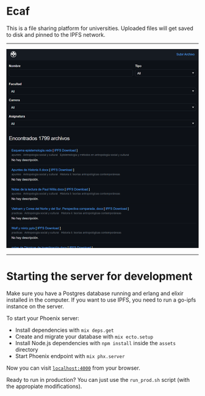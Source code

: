 # Ecaf

This is a file sharing platform for universities. Uploaded files will get saved to disk and pinned to the IPFS network.

<hr>

![demo](demo.png)

<hr>

# Starting the server for development

Make sure you have a Postgres database running and erlang and elixir installed in the computer. If you want to use IPFS, you need to run a go-ipfs instance on the server.

To start your Phoenix server:

  * Install dependencies with `mix deps.get`
  * Create and migrate your database with `mix ecto.setup`
  * Install Node.js dependencies with `npm install` inside the `assets` directory
  * Start Phoenix endpoint with `mix phx.server`

Now you can visit [`localhost:4000`](http://localhost:4000) from your browser.

Ready to run in production? You can just use the `run_prod.sh` script (with the appropiate modifications).
